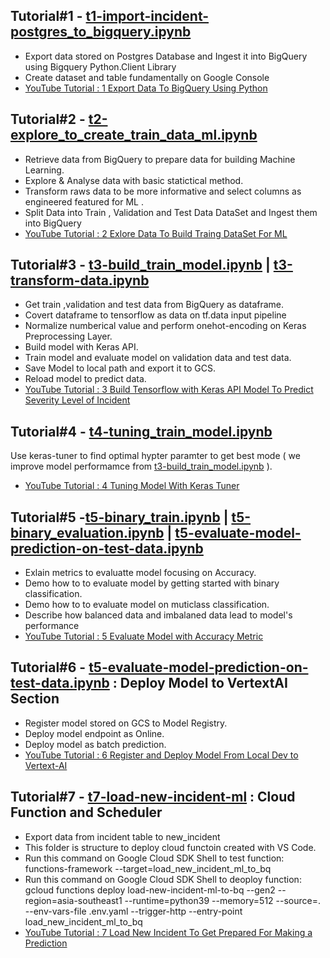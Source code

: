 ## Tutorial#1 - [t1-import-incident-postgres_to_bigquery.ipynb](https://github.com/technqvi/MyYoutube-Demo/blob/main/google_data_ai/t1-import-incident-postgres_to_bigquery.ipynb "t1-import-incident-postgres_to_bigquery.ipynb")
- Export data stored on Postgres Database and Ingest it into BigQuery using Bigquery Python.Client Library
- Create dataset and table fundamentally on Google Console
- [YouTube Tutorial : 1 Export Data To BigQuery Using Python](https://www.youtube.com/watch?v=kgEe4Fb1s1U&t=2011s)

## Tutorial#2 - [t2-explore_to_create_train_data_ml.ipynb](https://github.com/technqvi/MyYoutube-Demo/blob/main/google_data_ai/t2-explore_to_create_train_data_ml.ipynb "t2-explore_to_create_train_data_ml.ipynb")
- Retrieve data from BigQuery to prepare data for building Machine Learning.
- Explore & Analyse data with basic statictical method.
- Transform raws data to be more informative and select columns as engineered featured for ML .
- Split Data into Train , Validation and Test Data DataSet and  Ingest them into BigQuery
- [YouTube Tutorial : 2 Exlore Data To Build Traing DataSet For ML](https://www.youtube.com/watch?v=Uzh5Wc4yZSQ)

## Tutorial#3 - [t3-build_train_model.ipynb](https://github.com/technqvi/MyYoutube-Demo/blob/main/google_data_ai/t3-build_train_model.ipynb) | [t3-transform-data.ipynb](https://github.com/technqvi/MyYoutube-Demo/blob/main/google_data_ai/t3-transform-data.ipynb)
- Get train ,validation and test data from BigQuery as dataframe.
- Covert dataframe to tensorflow as data on tf.data input pipeline
- Normalize numberical value and perform onehot-encoding on Keras Preprocessing Layer.
- Build model with Keras API.
- Train model and evaluate model on validation data and test data.
- Save Model to local path and export it to GCS.
- Reload model to predict data.
- [YouTube Tutorial : 3 Build Tensorflow with Keras API Model To Predict Severity Level of Incident](https://www.youtube.com/watch?v=dplq7B_mp78&t=793s)


## Tutorial#4 - [t4-tuning_train_model.ipynb](https://github.com/technqvi/MyYoutube-Demo/blob/main/google_data_ai/t4-tuning_train_model.ipynb )
Use keras-tuner to find optimal hypter paramter to get best mode ( we improve model performamce from [t3-build_train_model.ipynb](https://github.com/technqvi/MyYoutube-Demo/blob/main/google_data_ai/t3-build_train_model.ipynb) ).
- [YouTube Tutorial : 4 Tuning Model With Keras Tuner](https://www.youtube.com/watch?v=uDwrhbMMPxw)


## Tutorial#5 -[t5-binary_train.ipynb](https://github.com/technqvi/MyYoutube-Demo/blob/main/google_data_ai/t5-build_train_binaryclass_model.ipynb) | [t5-binary_evaluation.ipynb](https://github.com/technqvi/MyYoutube-Demo/blob/main/google_data_ai/t5-evaluate-binary_model-prediction-data.ipynb) | [t5-evaluate-model-prediction-on-test-data.ipynb](https://github.com/technqvi/MyYoutube-Demo/blob/main/google_data_ai/t5-evaluate-model-prediction.ipynb)
- Exlain metrics to evaluatte model focusing on Accuracy.
- Demo how to to evaluate model by getting started with binary classification.
- Demo how to to evaluate model on muticlass classification.
- Describe how balanced data and imbalaned data lead to model's performance
- [YouTube Tutorial : 5 Evaluate Model with Accuracy Metric](https://www.youtube.com/watch?v=itfTFz4e7tg)

## Tutorial#6 - [t5-evaluate-model-prediction-on-test-data.ipynb](https://github.com/technqvi/MyYoutube-Demo/blob/main/google_data_ai/t5-evaluate-model-prediction.ipynb) : Deploy Model to VertextAI Section
 - Register model stored on GCS to Model Registry.
 - Deploy model endpoint as Online.
 - Deploy model as batch prediction.
 - [YouTube Tutorial : 6 Register and Deploy Model From Local Dev to Vertext-AI](https://www.youtube.com/watch?v=7Ee7j-lEHBY)
 
 ## Tutorial#7 - [t7-load-new-incident-ml](https://github.com/technqvi/MyYoutube-Demo/tree/main/google_data_ai/t7-load-new-incident-ml) : Cloud Function and Scheduler
 - Export data from incident  table to new_incident
 - This folder is structure to deploy cloud functoin created with VS Code.
 - Run this command  on Google Cloud SDK Shell to test function:   functions-framework --target=load_new_incident_ml_to_bq 
 - Run this command on Google Cloud SDK Shell to deoploy function: gcloud functions deploy load-new-incident-ml-to-bq  --gen2  --region=asia-southeast1  --runtime=python39  --memory=512 --source=.  --env-vars-file .env.yaml  --trigger-http   --entry-point  load_new_incident_ml_to_bq
 - [YouTube Tutorial : 7 Load New Incident To Get Prepared For Making a Prediction](https://www.youtube.com/watch?v=uR23WkS8XjQ)